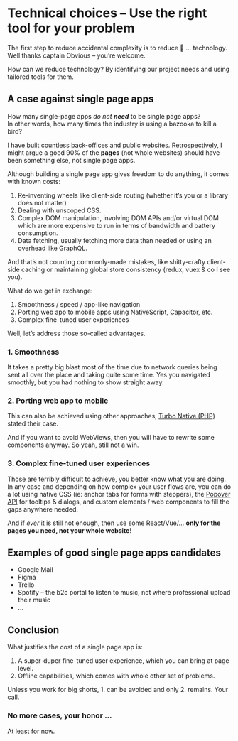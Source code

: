 # Technical choices – Use the right tool for your problem

The first step to reduce accidental complexity is to reduce 🥁 … technology. Well thanks captain Obvious – you’re welcome.

How can we reduce technology? By identifying our project needs and using tailored tools for them.

## A case against single page apps

How many single-page apps _do not **need**_ to be single page apps?<br>In other words, how many times the industry is using a bazooka to kill a bird?

I have built countless back-offices and public websites. Retrospectively, I might argue a good 90% of the **pages** (not whole websites) should have been something else, not single page apps.

Although building a single page app gives freedom to do anything, it comes with known costs:

1. Re-inventing wheels like client-side routing (whether it’s you or a library does not matter)
2. Dealing with unscoped CSS.
3. Complex DOM manipulation, involving DOM APIs and/or virtual DOM which are more expensive to run in terms of bandwidth and battery consumption.
4. Data fetching, usually fetching more data than needed or using an overhead like GraphQL.

And that’s not counting commonly-made mistakes, like shitty-crafty client-side caching or maintaining global store consistency (redux, vuex & co I see you).

What do we get in exchange:

1. Smoothness / speed / app-like navigation
2. Porting web app to mobile apps using NativeScript, Capacitor, etc.
3. Complex fine-tuned user experiences

Well, let’s address those so-called advantages.

### 1. Smoothness

It takes a pretty big blast most of the time due to network queries being sent all over the place and taking quite some time. Yes you navigated smoothly, but you had nothing to show straight away.

### 2. Porting web app to mobile

This can also be achieved using other approaches, [Turbo Native (PHP)](https://native.hotwired.dev/) stated their case.

And if you want to avoid WebViews, then you will have to rewrite some components anyway. So yeah, still not a win.

### 3. Complex fine-tuned user experiences

Those are terribly difficult to achieve, you better know what you are doing. In any case and depending on how complex your user flows are, you can do a lot using native CSS (ie: anchor tabs for forms with steppers), the [Popover API](https://developer.mozilla.org/en-US/docs/Web/API/Popover_API) for tooltips & dialogs, and custom elements / web components to fill the gaps anywhere needed.

And if _ever_ it is still not enough, then use some React/Vue/… **only for the pages you need, not your whole website**!

## Examples of good single page apps candidates

- Google Mail
- Figma
- Trello
- Spotify – the b2c portal to listen to music, not where professional upload their music
- …

## Conclusion

What justifies the cost of a single page app is:

1. A super-duper fine-tuned user experience, which you can bring at page level.
2. Offline capabilities, which comes with whole other set of problems.

Unless you work for big shorts, 1. can be avoided and only 2. remains. Your call.

### No more cases, your honor …

At least for now.

